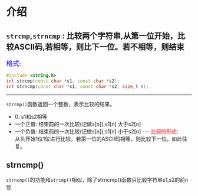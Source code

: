 # 介绍
`strcmp`,`strncmp` : 比较两个字符串,从第一位开始，比较ASCII码,若相等，则比下一位。若不相等，则结束  
---
<font size=4 color=blue>格式</font>:
```cpp
#include <string.h>
int strcmp(const char *s1, const char *s2);
int strncmp(const char *s1, const char *s2, size_t n);
```
---
`strcmp()`函数返回一个整数，表示比较的结果。  
- 0: s1和s2相等
- 一个正值: 结束前的一次比较(记做s[n]),s1[n] 大于s2[n]  
- 一个负值: 结束前的一次比较(记做s[n]),s1[n] 小于s2[n]  ---
<font color=red>比较的形式</font>:  
从头开始1位1位进行比较，若第一位的ASCII码相等，则比较下一位，如此往复。  

## strncmp()
`strncmp()`的功能和`strcmp()`相似，除了strncmp()函数只比较字符串s1,s2的前n位  
